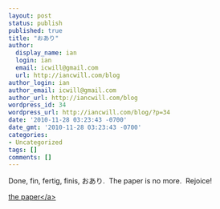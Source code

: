 ```yaml
---
layout: post
status: publish
published: true
title: "おあり"
author:
  display_name: ian
  login: ian
  email: icwill@gmail.com
  url: http://iancwill.com/blog
author_login: ian
author_email: icwill@gmail.com
author_url: http://iancwill.com/blog
wordpress_id: 34
wordpress_url: http://iancwill.com/blog/?p=34
date: '2010-11-28 03:23:43 -0700'
date_gmt: '2010-11-28 03:23:43 -0700'
categories:
- Uncategorized
tags: []
comments: []
---
```

<p>Done, fin, fertig, finis, おあり.&nbsp; The paper is no more.&nbsp; Rejoice!</p>
<p><a href="http:&#47;&#47;iancwill.com&#47;blog&#47;wp-content&#47;uploads&#47;2010&#47;11&#47;gpu-em-paper.pdf">the paper<&#47;a></p>

